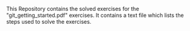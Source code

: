 This Repository contains the solved exercises for the "git_getting_started.pdf" exercises. It contains a text file which lists the steps used to solve the exercises.
